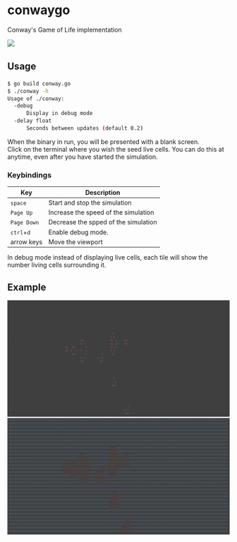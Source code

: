 # conwaygo

Conway's Game of Life implementation

![](resources/conway.gif)


## Usage
```bash
$ go build conway.go
$ ./conway -h
Usage of ./conway:
  -debug
      Display in debug mode
  -delay float
      Seconds between updates (default 0.2)
```

When the binary in run, you will be presented with a blank screen.  
Click on the terminal where you wish the seed live cells. You can do this at anytime, even after you have started the simulation.


### Keybindings
| Key         | Description                          |
| ----------- | ------------------------------------ |
| `space`     | Start and stop the simulation        |
| `Page Up`   | Increase the speed of the simulation |
| `Page Down` | Decrease the spped of the simulation |
| `ctrl`+`d`  | Enable debug mode.                   |
| arrow keys  | Move the viewport                    | 

In debug mode instead of displaying live cells, each tile will show the number living cells surrounding it.

## Example
![](resources/glider-gun.png)
![](resources/glider-gun-debug.png)
